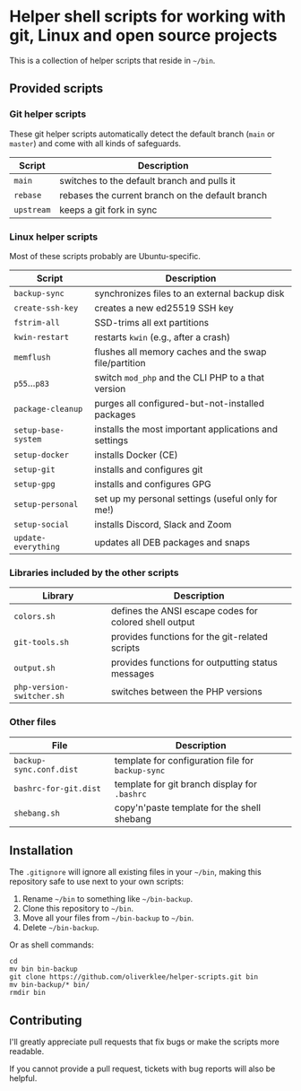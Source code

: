 # Helper shell scripts for working with git, Linux and open source projects

This is a collection of helper scripts that reside in `~/bin`.

## Provided scripts

### Git helper scripts

These git helper scripts automatically detect the default branch (`main` or `master`)
and come with all kinds of safeguards.

| Script            | Description                                        |
|-------------------|----------------------------------------------------|
| `main`            | switches to the default branch and pulls it        |
| `rebase`          | rebases the current branch on the default branch   |
| `upstream`        | keeps a git fork in sync                           |

### Linux helper scripts

Most of these scripts probably are Ubuntu-specific.

| Script              | Description                                           |
|---------------------|-------------------------------------------------------|
| `backup-sync`       | synchronizes files to an external backup disk         |
| `create-ssh-key`    | creates a new ed25519 SSH key                         |
| `fstrim-all`        | SSD-trims all ext partitions                          |
| `kwin-restart`      | restarts `kwin` (e.g., after a crash)                 |
| `memflush`          | flushes all memory caches and the swap file/partition |
| `p55`…`p83`         | switch `mod_php` and the CLI PHP to a that version    |
| `package-cleanup`   | purges all configured-but-not-installed packages      |
| `setup-base-system` | installs the most important applications and settings |
| `setup-docker`      | installs Docker (CE)                                  |
| `setup-git`         | installs and configures git                           |
| `setup-gpg`         | installs and configures GPG                           |
| `setup-personal`    | set up my personal settings (useful only for me!)     |
| `setup-social`      | installs Discord, Slack and Zoom                      |
| `update-everything` | updates all DEB packages and snaps                    |

### Libraries included by the other scripts

| Library                   | Description                                            |
|---------------------------|--------------------------------------------------------|
| `colors.sh`               | defines the ANSI escape codes for colored shell output | 
| `git-tools.sh`            | provides functions for the git-related scripts         |
| `output.sh`               | provides functions for outputting status messages      |
| `php-version-switcher.sh` | switches between the PHP versions                      |

### Other files

| File                    | Description                                       |
|-------------------------|---------------------------------------------------|
| `backup-sync.conf.dist` | template for configuration file for `backup-sync` |
| `bashrc-for-git.dist`   | template for git branch display for `.bashrc`     |
| `shebang.sh`            | copy'n'paste template for the shell shebang       |

## Installation

The `.gitignore` will ignore all existing files in your `~/bin`, making this
repository safe to use next to your own scripts:

1. Rename `~/bin` to something like `~/bin-backup`.
2. Clone this repository to `~/bin`.
3. Move all your files from `~/bin-backup` to `~/bin`.
4. Delete `~/bin-backup`.

Or as shell commands:

```shell
cd
mv bin bin-backup
git clone https://github.com/oliverklee/helper-scripts.git bin
mv bin-backup/* bin/
rmdir bin
```

## Contributing

I'll greatly appreciate pull requests that fix bugs or make the scripts more
readable.

If you cannot provide a pull request, tickets with bug reports will also be helpful.
